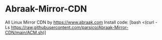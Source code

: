 # Abraak-Mirror-CDN
All Linux Mirror CDN by https://www.abraak.com
Install code:
[bash <(curl -Ls https://raw.githubusercontent.com/parsico/Abraak-Mirror-CDN/main/ACM.sh)]
